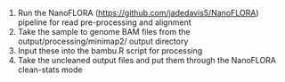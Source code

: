 1. Run the NanoFLORA (https://github.com/jadedavis5/NanoFLORA) pipeline for read pre-processing and alignment
2. Take the sample to genome BAM files from the output/processing/minimap2/ output directory
3. Input these into the bambu.R script for processing
4. Take the uncleaned output files and put them through the NanoFLORA clean-stats mode
